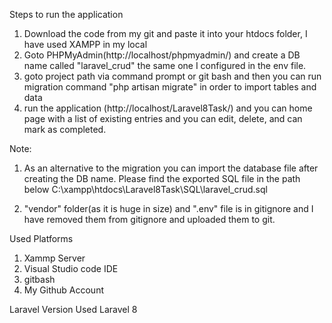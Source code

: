 Steps to run the application

1. Download the code from my git and paste it into your htdocs folder, I have used XAMPP in my local
2. Goto PHPMyAdmin(http://localhost/phpmyadmin/) and create a DB name called "laravel_crud" the same one I configured in the env file.
3. goto project path via command prompt or git bash and then you can run migration command "php artisan migrate" in order  to import tables and data
4. run the application (http://localhost/Laravel8Task/) and you can home page with a list of existing entries and you can edit, delete, and can mark as completed.

Note:
1. As an alternative to the migration you can import the database file after creating the DB name. Please find the exported SQL file in the path below
C:\xampp\htdocs\Laravel8Task\SQL\laravel_crud.sql

2. "vendor" folder(as it is huge in size) and ".env" file is in gitignore and I have removed them from gitignore and uploaded them to git.


Used Platforms
1. Xammp Server
2. Visual Studio code IDE
3. gitbash
4. My Github Account

Laravel Version Used
Laravel 8